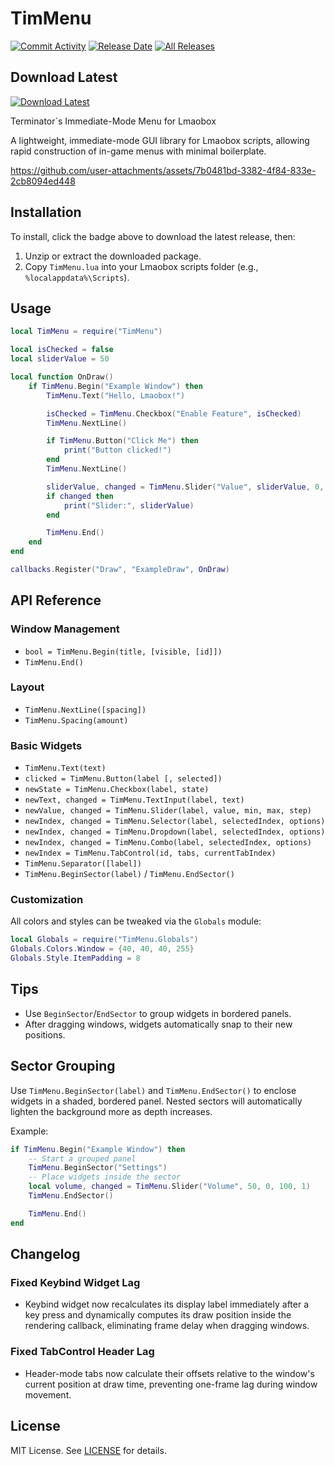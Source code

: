# TimMenu

[![Commit Activity](https://img.shields.io/github/commit-activity/m/titaniummachine1/TimMenu)](https://github.com/titaniummachine1/TimMenu/commits/main)
[![Release Date](https://img.shields.io/github/release-date/titaniummachine1/TimMenu)](https://github.com/titaniummachine1/TimMenu/releases/latest)
[![All Releases](https://img.shields.io/github/downloads/titaniummachine1/TimMenu/total)](https://github.com/titaniummachine1/TimMenu/releases)

## Download Latest

[![Download Latest](https://img.shields.io/badge/Download-Latest-blue?style=for-the-badge&logo=github)](https://github.com/titaniummachine1/TimMenu/releases/latest)

Terminator`s Immediate-Mode Menu for Lmaobox

A lightweight, immediate-mode GUI library for Lmaobox scripts, allowing rapid construction of in-game menus with minimal boilerplate.

https://github.com/user-attachments/assets/7b0481bd-3382-4f84-833e-2cb8094ed448

## Installation

To install, click the badge above to download the latest release, then:

1. Unzip or extract the downloaded package.
2. Copy `TimMenu.lua` into your Lmaobox scripts folder (e.g., `%localappdata%\Scripts`).

## Usage

```lua
local TimMenu = require("TimMenu")

local isChecked = false
local sliderValue = 50

local function OnDraw()
    if TimMenu.Begin("Example Window") then
        TimMenu.Text("Hello, Lmaobox!")

        isChecked = TimMenu.Checkbox("Enable Feature", isChecked)
        TimMenu.NextLine()

        if TimMenu.Button("Click Me") then
            print("Button clicked!")
        end
        TimMenu.NextLine()

        sliderValue, changed = TimMenu.Slider("Value", sliderValue, 0, 100, 1)
        if changed then
            print("Slider:", sliderValue)
        end

        TimMenu.End()
    end
end

callbacks.Register("Draw", "ExampleDraw", OnDraw)
```

## API Reference

### Window Management

- `bool = TimMenu.Begin(title, [visible, [id]])`
- `TimMenu.End()`

### Layout

- `TimMenu.NextLine([spacing])`
- `TimMenu.Spacing(amount)`

### Basic Widgets

- `TimMenu.Text(text)`
- `clicked = TimMenu.Button(label [, selected])`
- `newState = TimMenu.Checkbox(label, state)`
- `newText, changed = TimMenu.TextInput(label, text)`
- `newValue, changed = TimMenu.Slider(label, value, min, max, step)`
- `newIndex, changed = TimMenu.Selector(label, selectedIndex, options)`
- `newIndex, changed = TimMenu.Dropdown(label, selectedIndex, options)`
- `newIndex, changed = TimMenu.Combo(label, selectedIndex, options)`
- `newIndex = TimMenu.TabControl(id, tabs, currentTabIndex)`
- `TimMenu.Separator([label])`
- `TimMenu.BeginSector(label)` / `TimMenu.EndSector()`

### Customization

All colors and styles can be tweaked via the `Globals` module:

```lua
local Globals = require("TimMenu.Globals")
Globals.Colors.Window = {40, 40, 40, 255}
Globals.Style.ItemPadding = 8
```

## Tips

- Use `BeginSector`/`EndSector` to group widgets in bordered panels.
- After dragging windows, widgets automatically snap to their new positions.

## Sector Grouping

Use `TimMenu.BeginSector(label)` and `TimMenu.EndSector()` to enclose widgets in a shaded, bordered panel. Nested sectors will automatically lighten the background more as depth increases.

Example:

```lua
if TimMenu.Begin("Example Window") then
    -- Start a grouped panel
    TimMenu.BeginSector("Settings")
    -- Place widgets inside the sector
    local volume, changed = TimMenu.Slider("Volume", 50, 0, 100, 1)
    TimMenu.EndSector()

    TimMenu.End()
end
```

## Changelog

### Fixed Keybind Widget Lag

- Keybind widget now recalculates its display label immediately after a key press and dynamically computes its draw position inside the rendering callback, eliminating frame delay when dragging windows.

### Fixed TabControl Header Lag

- Header-mode tabs now calculate their offsets relative to the window's current position at draw time, preventing one-frame lag during window movement.

## License

MIT License. See [LICENSE](LICENSE) for details.
